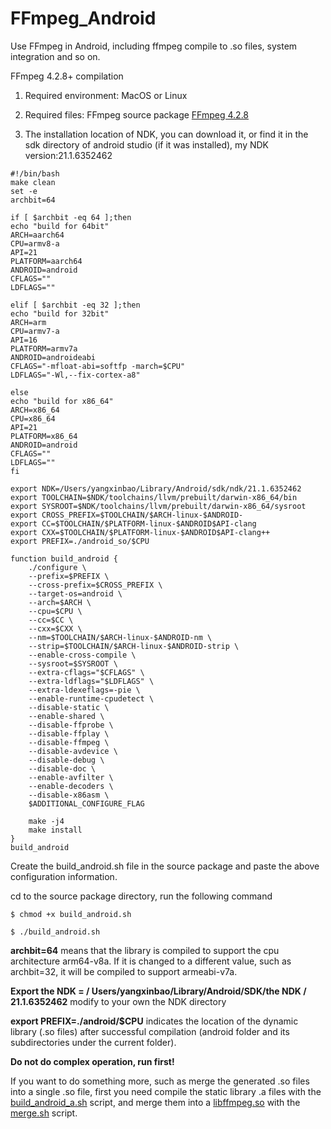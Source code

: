 # FFmpeg_Android
Use FFmpeg in Android, including ffmpeg compile to .so files, system integration and so on.

FFmpeg 4.2.8+ compilation

1. Required environment: MacOS or Linux

2. Required files: FFmpeg source package [FFmpeg 4.2.8](https://github.com/FFmpeg/FFmpeg/releases/tag/n4.2.8)

3. The installation location of NDK, you can download it, or find it in the sdk directory of android studio (if it was installed), my NDK version:21.1.6352462

```
#!/bin/bash
make clean
set -e
archbit=64

if [ $archbit -eq 64 ];then
echo "build for 64bit"
ARCH=aarch64
CPU=armv8-a
API=21
PLATFORM=aarch64
ANDROID=android
CFLAGS=""
LDFLAGS=""

elif [ $archbit -eq 32 ];then
echo "build for 32bit"
ARCH=arm
CPU=armv7-a
API=16
PLATFORM=armv7a
ANDROID=androideabi
CFLAGS="-mfloat-abi=softfp -march=$CPU"
LDFLAGS="-Wl,--fix-cortex-a8"

else
echo "build for x86_64"
ARCH=x86_64
CPU=x86_64
API=21
PLATFORM=x86_64
ANDROID=android
CFLAGS=""
LDFLAGS=""
fi

export NDK=/Users/yangxinbao/Library/Android/sdk/ndk/21.1.6352462
export TOOLCHAIN=$NDK/toolchains/llvm/prebuilt/darwin-x86_64/bin
export SYSROOT=$NDK/toolchains/llvm/prebuilt/darwin-x86_64/sysroot
export CROSS_PREFIX=$TOOLCHAIN/$ARCH-linux-$ANDROID-
export CC=$TOOLCHAIN/$PLATFORM-linux-$ANDROID$API-clang
export CXX=$TOOLCHAIN/$PLATFORM-linux-$ANDROID$API-clang++
export PREFIX=./android_so/$CPU

function build_android {
    ./configure \
    --prefix=$PREFIX \
    --cross-prefix=$CROSS_PREFIX \
    --target-os=android \
    --arch=$ARCH \
    --cpu=$CPU \
    --cc=$CC \
    --cxx=$CXX \
    --nm=$TOOLCHAIN/$ARCH-linux-$ANDROID-nm \
    --strip=$TOOLCHAIN/$ARCH-linux-$ANDROID-strip \
    --enable-cross-compile \
    --sysroot=$SYSROOT \
    --extra-cflags="$CFLAGS" \
    --extra-ldflags="$LDFLAGS" \
    --extra-ldexeflags=-pie \
    --enable-runtime-cpudetect \
    --disable-static \
    --enable-shared \
    --disable-ffprobe \
    --disable-ffplay \
    --disable-ffmpeg \
    --disable-avdevice \
    --disable-debug \
    --disable-doc \
    --enable-avfilter \
    --enable-decoders \
    --disable-x86asm \
    $ADDITIONAL_CONFIGURE_FLAG

    make -j4
    make install
}
build_android
```

Create the build_android.sh file in the source package and paste the above configuration information.

cd to the source package directory, run the following command


```
$ chmod +x build_android.sh
```
```
$ ./build_android.sh
```

<b>archbit=64</b> means that the library is compiled to support the cpu architecture arm64-v8a. If it is changed to a different value, such as archbit=32, it will be compiled to support armeabi-v7a.

<b>Export the NDK = / Users/yangxinbao/Library/Android/SDK/the NDK / 21.1.6352462</b> modify to your own the NDK directory

<b>export PREFIX=./android/$CPU</b> indicates the location of the dynamic library (.so files) after successful compilation (android folder and its subdirectories under the current folder).

<b>Do not do complex operation, run first!</b>

If you want to do something more, such as merge the generated .so files into a single .so file, first you need compile the static library .a files with the [build_android_a.sh](https://github.com/humanlang/ffmpeg_android/blob/main/FFmpeg4.2.8_compile/build_android_a.sh) script, and merge them into a [libffmpeg.so](https://github.com/humanlang/ffmpeg_android/blob/main/FFmpeg4.2.8_compile/android_a/armv8-a/libffmpeg.so) with the [merge.sh](https://github.com/humanlang/ffmpeg_android/blob/main/FFmpeg4.2.8_compile/merge.sh) script.
